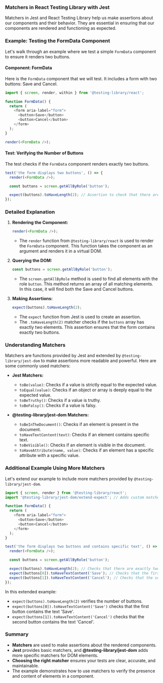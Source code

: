 ### Matchers in React Testing Library with Jest

Matchers in Jest and React Testing Library help us make assertions about our components and their behavior. They are essential in ensuring that our components are rendered and functioning as expected.

### Example: Testing the FormData Component

Let's walk through an example where we test a simple `FormData` component to ensure it renders two buttons.

#### Component: FormData

Here is the `FormData` component that we will test. It includes a form with two buttons: Save and Cancel.

```javascript
import { screen, render, within } from '@testing-library/react';

function FormData() {
  return (
    <form aria-label="form">
      <button>Save</button>
      <button>Cancel</button>
    </form>
  );
}

render(<FormData />);
```

#### Test: Verifying the Number of Buttons

The test checks if the `FormData` component renders exactly two buttons.

```javascript
test('the form displays two buttons', () => {
  render(<FormData />);

  const buttons = screen.getAllByRole('button');

  expect(buttons).toHaveLength(2); // Assertion to check that there are exactly two buttons
});
```

### Detailed Explanation

1. **Rendering the Component:**
   ```javascript
   render(<FormData />);
   ```
   - The `render` function from `@testing-library/react` is used to render the `FormData` component. This function takes the component as an argument and renders it in a virtual DOM.

2. **Querying the DOM:**
   ```javascript
   const buttons = screen.getAllByRole('button');
   ```
   - The `screen.getAllByRole` method is used to find all elements with the role `button`. This method returns an array of all matching elements. In this case, it will find both the Save and Cancel buttons.

3. **Making Assertions:**
   ```javascript
   expect(buttons).toHaveLength(2);
   ```
   - The `expect` function from Jest is used to create an assertion.
   - The `.toHaveLength(2)` matcher checks if the `buttons` array has exactly two elements. This assertion ensures that the form contains exactly two buttons.

### Understanding Matchers

Matchers are functions provided by Jest and extended by `@testing-library/jest-dom` to make assertions more readable and powerful. Here are some commonly used matchers:

- **Jest Matchers:**
  - `toBe(value)`: Checks if a value is strictly equal to the expected value.
  - `toEqual(value)`: Checks if an object or array is deeply equal to the expected value.
  - `toBeTruthy()`: Checks if a value is truthy.
  - `toBeFalsy()`: Checks if a value is falsy.

- **@testing-library/jest-dom Matchers:**
  - `toBeInTheDocument()`: Checks if an element is present in the document.
  - `toHaveTextContent(text)`: Checks if an element contains specific text.
  - `toBeVisible()`: Checks if an element is visible in the document.
  - `toHaveAttribute(name, value)`: Checks if an element has a specific attribute with a specific value.

### Additional Example Using More Matchers

Let's extend our example to include more matchers provided by `@testing-library/jest-dom`.

```javascript
import { screen, render } from '@testing-library/react';
import '@testing-library/jest-dom/extend-expect'; // Adds custom matchers

function FormData() {
  return (
    <form aria-label="form">
      <button>Save</button>
      <button>Cancel</button>
    </form>
  );
}

test('the form displays two buttons and contains specific text', () => {
  render(<FormData />);

  const buttons = screen.getAllByRole('button');

  expect(buttons).toHaveLength(2); // Checks that there are exactly two buttons
  expect(buttons[0]).toHaveTextContent('Save'); // Checks that the first button has text 'Save'
  expect(buttons[1]).toHaveTextContent('Cancel'); // Checks that the second button has text 'Cancel'
});
```

In this extended example:
- `expect(buttons).toHaveLength(2)` verifies the number of buttons.
- `expect(buttons[0]).toHaveTextContent('Save')` checks that the first button contains the text 'Save'.
- `expect(buttons[1]).toHaveTextContent('Cancel')` checks that the second button contains the text 'Cancel'.

### Summary

- **Matchers** are used to make assertions about the rendered components.
- **Jest** provides basic matchers, and **@testing-library/jest-dom** adds more specific matchers for DOM elements.
- **Choosing the right matcher** ensures your tests are clear, accurate, and maintainable.
- The example demonstrates how to use matchers to verify the presence and content of elements in a component.